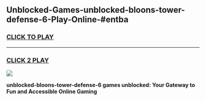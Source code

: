 
## Unblocked-Games-unblocked-bloons-tower-defense-6-Play-Online-#entba
<h3>
<a href="https://premium.freeplayer.one?title=unblocked-bloons-tower-defense-6&ref=27F">CLICK TO PLAY</a></h3>
<hr>

<h3>
<a href="https://premium.freeplayer.one?title=unblocked-bloons-tower-defense-6&ref=27F">CLICK 2 PLAY</a>
  
</h3>

<a href="https://premium.freeplayer.one?title=unblocked-bloons-tower-defense-6&ref=27F"><img src="https://clearcache.store/games.png"></a>


**unblocked-bloons-tower-defense-6 games unblocked: Your Gateway to Fun and Accessible Online Gaming**
